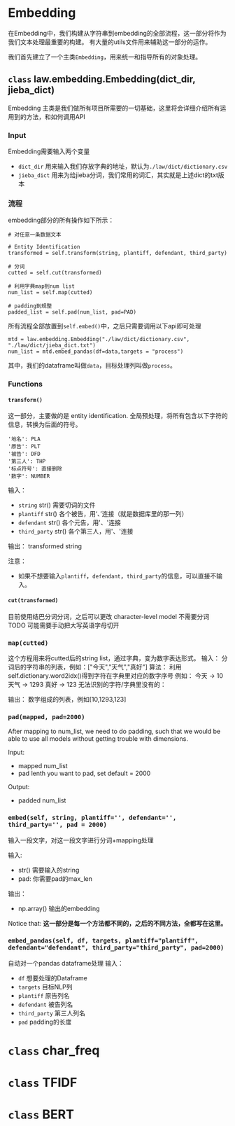 # Embedding

在Embedding中，我们构建从字符串到embedding的全部流程，这一部分将作为我们文本处理最重要的构建。
有大量的utils文件用来辅助这一部分的运作。

我们首先建立了一个主类`Embedding`，用来统一和指导所有的对象处理。


## `class` law.embedding.Embedding(dict_dir, jieba_dict)
Embedding 主类是我们做所有项目所需要的一切基础，这里将会详细介绍所有运用到的方法，和如何调用API

### Input
Embedding需要输入两个变量
- `dict_dir` 用来输入我们存放字典的地址，默认为`./law/dict/dictionary.csv`
- `jieba_dict` 用来为给jieba分词，我们常用的词汇，其实就是上述dict的txt版本

### 流程
embedding部分的所有操作如下所示：
```
# 对任意一条数据文本

# Entity Identification
transformed = self.transform(string, plantiff, defendant, third_party)

# 分词
cutted = self.cut(transformed)

# 利用字典map到num list
num_list = self.map(cutted)

# padding到规整
padded_list = self.pad(num_list, pad=PAD)
```
所有流程全部放置到`self.embed()`中，之后只需要调用以下api即可处理
```
mtd = law.embedding.Embedding("./law/dict/dictionary.csv", "./law/dict/jieba_dict.txt")
num_list = mtd.embed_pandas(df=data,targets = "process")
```
其中，我们的dataframe叫做`data`，目标处理列叫做`process`。


### Functions
#### `transform()`
这一部分，主要做的是 entity identification. 全局预处理，将所有包含以下字符的信息，转换为后面的符号。
```
'地名': PLA
'原告': PLT
'被告': DFD
'第三人': THP
'标点符号': 直接删除
'数字': NUMBER
```
输入：
- `string` str() 需要切词的文件
- `plantiff` str() 各个被告，用‘、’连接（就是数据库里的那一列）
- `defendant` str() 各个元告，用'、'连接
- `third_party` str() 各个第三人，用'、'连接

输出：
transformed string

注意：
- 如果不想要输入`plantiff`，`defendant`，`third_party`的信息，可以直接不输入。

#### `cut(transformed)`
目前使用结巴分词分词，之后可以更改
character-level model 不需要分词
TODO 可能需要手动把大写英语字母切开


### `map(cutted)`
这个方程用来将cutted后的string list，通过字典，变为数字表达形式。
输入：
    分词后的字符串的列表，例如：["今天","天气","真好"]
算法：
    利用self.dictionary.word2idx()得到字符在字典里对应的数字序号
    例如：
        今天 -> 10
        天气 -> 1293
        真好 -> 123
    无法识别的字符/字典里没有的： <UNK>

输出：
    数字组成的列表，例如[10,1293,123]


### `pad(mapped, pad=2000)`
After mapping to num_list, we need to do padding,
such that we would be able to use all models without getting trouble with
dimensions.

Input:
- mapped num_list
- pad              lenth you want to pad, set default = 2000

Output:
- padded num_list


### `embed(self, string, plantiff='', defendant='', third_party='', pad = 2000)`
输入一段文字，对这一段文字进行分词+mapping处理

输入:
- str() 需要输入的string
- pad: 你需要pad的max_len

输出：
- np.array() 输出的embedding

Notice that: **这一部分是每一个方法都不同的，之后的不同方法，全都写在这里。**

### `embed_pandas(self, df, targets, plantiff="plantiff", defendant="defendant", third_party="third_party", pad=2000)`
自动对一个pandas dataframe处理
输入：
- `df` 想要处理的Dataframe
- `targets` 目标NLP列
- `plantiff` 原告列名
- `defendant` 被告列名
- `third_party` 第三人列名
- `pad` padding的长度


# `class` char_freq

# `class` TFIDF

# `class` BERT
